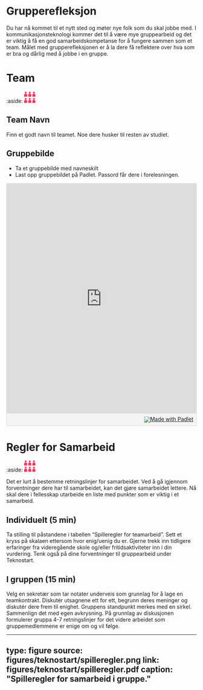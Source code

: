 # Grupperefleksjon

Du har nå kommet til et nytt sted og møter nye folk som du skal jobbe med. 
I kommunikasjonsteknologi kommer det til å være mye gruppearbeid og det er viktig å få en god samarbeidskompetanse for å fungere sammen som et team. 
Målet med grupperefleksjonen er å la dere få reflektere over hva som er bra og dårlig med å jobbe i en gruppe.



# Team

:aside: <img src="figures/doubleteam.png" width="30"/>


## Team Navn

Finn et godt navn til teamet. Noe dere husker til resten av studiet.

## Gruppebilde

- Ta et gruppebilde med navneskilt
- Last opp gruppebildet på Padlet. Passord får dere i forelesningen.

<div class="padlet-embed" style="border:1px solid rgba(0,0,0,0.1);border-radius:2px;box-sizing:border-box;overflow:hidden;position:relative;width:100%;background:#F4F4F4"><p style="padding:0;margin:0"><iframe src="https://padlet.com/embed/r4gbgqa7ru3t" frameborder="0" allow="camera;microphone;geolocation" style="width:100%;height:608px;display:block;padding:0;margin:0"></iframe></p><div style="padding:8px;text-align:right;margin:0;"><a href="https://padlet.com?ref=embed" style="padding:0;margin:0;border:none;display:block;line-height:1;height:16px" target="_blank"><img src="https://resources.padletcdn.com/assets/made_with_padlet.png" width="86" height="16" style="padding:0;margin:0;background:none;border:none;display:inline;box-shadow:none" alt="Made with Padlet"></a></div></div>



# Regler for Samarbeid

:aside: <img src="figures/doubleteam.png" width="30"/>


Det er lurt å bestemme retningslinjer for samarbeidet. Ved å gå igjennom forventninger dere har til samarbeidet, kan det gjøre samarbeidet lettere. Nå skal dere i fellesskap utarbeide en liste med punkter som er viktig i et samarbeid.

## Individuelt (5 min)

Ta stilling til påstandene i tabellen “Spilleregler for teamarbeid”. Sett et kryss på skalaen ettersom hvor enig/uenig du er. Gjerne trekk inn tidligere erfaringer fra videregående skole og/eller fritidsaktiviteter inn i din vurdering. Tenk også på dine forventninger til gruppearbeid under Teknostart.

## I gruppen (15 min)

Velg en sekretær som tar notater underveis som grunnlag for å lage en teamkontrakt. Diskutér utsagnene ett for ett, begrunn deres meninger og diskutér dere frem til enighet. Gruppens standpunkt merkes med en sirkel. Sammenlign det med egen avkrysning. På grunnlag av diskusjonen formulerer gruppa 4-7 retningslinjer for det videre arbeidet som gruppemedlemmene er enige om og vil følge.

---
type: figure
source: figures/teknostart/spilleregler.png
link: figures/teknostart/spilleregler.pdf
caption: "Spilleregler for samarbeid i gruppe."
---